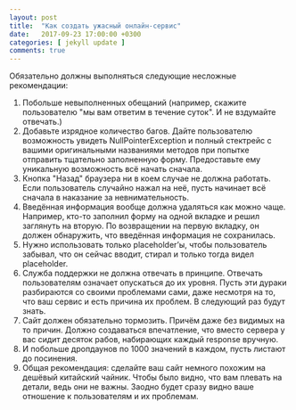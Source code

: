 ```yaml
---
layout: post
title:  "Как создать ужасный онлайн-сервис"
date:   2017-09-23 17:00:00 +0300
categories: [ jekyll update ]
comments: true
---
```


Обязательно должны выполняться следующие несложные рекомендации:

1. Побольше невыполненных обещаний (например, скажите пользователю "мы вам ответим в течение суток". И не вздумайте отвечать.)
2. Добавьте изрядное количество багов. Дайте пользователю возможность увидеть NullPointerException и полный стектрейс с вашими оригинальными названиями методов при попытке отправить тщательно заполненную форму. Предоставьте ему уникальную возможность всё начать сначала.
3. Кнопка "Назад" браузера ни в коем случае не должна работать. Если пользователь случайно нажал на неё, пусть начинает всё сначала в наказание за невнимательность.
4. Введённая информация вообще должна удаляться как можно чаще. Например, кто-то заполнил форму на одной вкладке и решил заглянуть на вторую. По возвращении на первую вкладку, он должен обнаружить, что введённая информация не сохранилась.
5. Нужно использовать только placeholder’ы, чтобы пользователь забывал, что он сейчас вводит, стирал и только тогда видел placeholder.
6. Служба поддержки не должна отвечать в принципе. Отвечать пользователям означает опускаться до их уровня. Пусть эти дураки разбираются со своими проблемами сами, даже несмотря на то, что ваш сервис и есть причина их проблем. В следующий раз будут знать.
7. Сайт должен обязательно тормозить. Причём даже без видимых на то причин. Должно создаваться впечатление, что вместо сервера у вас сидит десяток рабов, набирающих каждый response вручную.
8. И побольше дропдаунов по 1000 значений в каждом, пусть листают до посинения.
9. Общая рекомендация: сделайте ваш сайт немного похожим на дешёвый китайский чайник. Чтобы было видно, что вам плевать на детали, ведь они не важны. Заодно будет сразу видно ваше отношение к пользователям и их проблемам.
